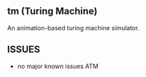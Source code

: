 ## tm (Turing Machine)
An animation-based turing machine simulator.

## ISSUES
- no major known issues ATM
